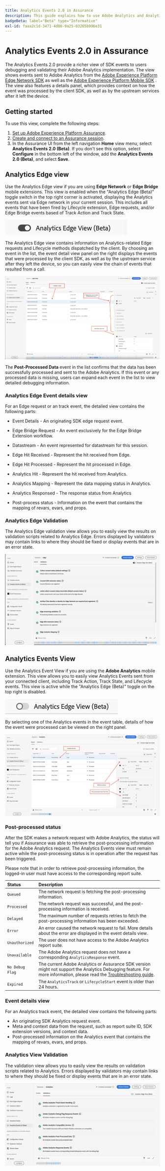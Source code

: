 ```yaml
---
title: Analytics Events 2.0 in Assurance
description: This guide explains how to use Adobe Analytics and Analytics Edge view with Adobe Experience Platform Assurance.
badgeBeta: label="Beta" type="Informative"
exl-id: faaa2c1d-3471-4d86-9a25-03265b996e31
---
```

# Analytics Events 2.0 in Assurance

The Analytics Events 2.0 provide a richer view of SDK events to users debugging and validating their Adobe Analytics implementation. The view shows events sent to Adobe Analytics from the [Adobe Experience Platform Edge Network SDK](https://developer.adobe.com/client-sdks/edge/edge-network/) as well as the [Adobe Experience Platform Mobile SDK](https://developer.adobe.com/client-sdks/solution/adobe-analytics/) . The view also features a details panel, which provides context on how the event was processed by the client SDK, as well as by the upstream services after it left the device.

## Getting started

To use this view, complete the following steps:

1. [Set up Adobe Experience Platform Assurance](../tutorials/implement-assurance.md).
2. [Create and connect to an Assurance session](../tutorials/using-assurance.md).
3. In the Assurance UI from the left navigation **Home** view menu, select **Analytics Events 2.0 (Beta)**. If you don't see this option, select **Configure** in the bottom left of the window, add the **Analytics Events 2.0 (Beta)**, and select **Save**.

## Analytics Edge view

Use the Analytics Edge view if you are using **Edge Network** or **Edge Bridge** mobile extensions. This view is enabled when the "Analytics Edge (Beta)" toggle switch in the top right corner is activated, displaying the Analytics events sent via Edge network in your current session. This includes all events that have been fired by Lifecycle extension, Edge requests, and/or Edge Bridge events based of Track Action and Track State.  

![An image that shows toggle which switched to Analytics Edge View.](./images/adobe-analytics-edge/edge-analytics-view-toggle.png)

The Analytics Edge view contains information on Analytics-related Edge requests and Lifecycle methods dispatched by the client. By choosing an event in the list, the event detail view panel on the right displays the events that were processed by the client SDK, as well as by the upstream service after they left the device, so you can easily view the chain of events that resulted from a call.

![An image demonstrating different components in the Analytics Edge View for the Edge Bridge scenario.](./images/adobe-analytics-edge/edgebridge-analytics-events.png)

The **Post-Processed Data** event in the list confirms that the data has been successfully processed and sent to the Adobe Analytics. If this event or any processed data is missing, users can expand each event in the list to view detailed debugging information.

### Analytics Edge Event details view

For an Edge request or an track event, the detailed view contains the following parts:

* Event Details - An originating SDK edge request event.

* Edge Bridge Request - An event exclusively for the Edge Bridge Extension workflow.

* Datastream - An event represented for datastream for this session.

* Edge Hit Received - Represent the hit received from Edge.

* Edge Hit Processed - Represent the hit processed in Edge.

* Analytics Hit - Represent the hit received from Analytics.

* Analytics Mapping - Represent the data mapping status in Analytics.

* Analytics Responsed - The response status from Analytics 

* Post-process status - Information on the event that contains the mapping of revars, evars, and props.

### Analytics Edge Validation

The Analytics Edge validation view allows you to easily view the results on validation scripts related to Analytics Edge. Errors displayed by validators may contain links to where they should be fixed or display events that are in an error state.

![An image that shows the validators tab in the Analytics Edge view.](./images/adobe-analytics-edge/edge-analytics-validation-view.png)

## Analytics Events View

Use the Analytics Event View if you are using the **Adobe Analytics** mobile extension. This view allows you to easily view Analytics Events sent from your connected client, including Track Action, Track State, and Lifecycle events. This view is active while the "Analytics Edge (Beta)" toggle on the top right is disabled.

![An image that shows toggle which switched to Analytics View.](./images/adobe-analytics-edge/direct-analytics-view-toggle.png)

By selecting one of the Analytics events in the event table, details of how the event were processed can be viewed on the right panel.

![An image demonstrating different components in the Analytics Events View.](./images/adobe-analytics-edge/analytics-events.png)

### Post-processed status

After the SDK makes a network request with Adobe Analytics, the status will tell you if Assurance was able to retrieve the post-processing information for the Adobe Analytics request. The Analytics Events view must remain active while the post-processing status is in operation after the request has been triggered.

Please note that in order to retrieve post-processing information, the logged-in user must have access to the corresponding report suite.

| Status | Description |
| :----- | :---------- |
| `Queued` | The network request is fetching the post-processing information. |
| `Processed` | The network request was successful, and the post-processing information is received. |
| `Delayed` | The maximum number of requests retries to fetch the post-processing information has been exceeded. |
| `Error` | An error caused the network request to fail. More details about the error are displayed in the event details view. |
| `Unauthorized` | The user does not have access to the Adobe Analytics report suite. |
| `Unavailable` | The Adobe Analytics request does not have a corresponding `AnalyticsResponse` event. |
| `No Debug Flag` | The current Adobe Analytics or Assurance SDK version might not support the Analytics Debugging feature. For more information, please read the [Troubleshooting guide](../troubleshooting.md). |
| `Expired` | The `AnalyticsTrack` or `LifecycleStart` event is older than 24 hours. |

### Event details view

For an Analytics track event, the detailed view contains the following parts:

- An originating SDK Analytics request event.
- Meta and context data from the request, such as report suite ID, SDK extension versions, and context data.
- Post-processed information on the Analytics event that contains the mapping of revars, evars, and props.

### Analytics View Validation

The validation view allows you to easily view the results on validation scripts related to Analytics. Errors displayed by validators may contain links to where they should be fixed or display events that are in an error state.

![An image that shows the validators tab in the Analytics view.](./images/adobe-analytics-edge/analytics-validation-view.png)